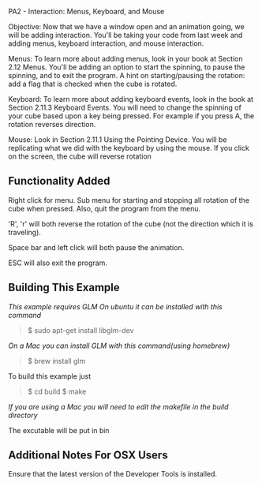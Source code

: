 PA2 - Interaction: Menus, Keyboard, and Mouse

Objective: Now that we have a window open and an animation going, we will be adding interaction. You'll be taking your code from last week and adding menus, keyboard interaction, and mouse interaction.

Menus: To learn more about adding menus, look in your book at Section 2.12 Menus. You'll be adding an option to start the spinning, to pause the spinning, and to exit the program.
A hint on starting/pausing the rotation: add a flag that is checked when the cube is rotated.

Keyboard: To learn more about adding keyboard events, look in the book at Section 2.11.3 Keyboard Events. You will need to change the spinning of your cube based upon a key being pressed. For example if you press A, the rotation reverses direction.

Mouse: Look in Section 2.11.1 Using the Pointing Device. You will be replicating what we did with the keyboard by using the mouse. If you click on the screen, the cube will reverse rotation

Functionality Added
-------------------
Right click for menu. Sub menu for starting and stopping all rotation of the cube when pressed.
Also, quit the program from the menu.

'R', 'r'  will both reverse the rotation of the cube (not the direction which it is traveling).

Space bar and left click will both pause the animation.

ESC will also exit the program. 

Building This Example
---------------------

*This example requires GLM*
*On ubuntu it can be installed with this command*

>$ sudo apt-get install libglm-dev

*On a Mac you can install GLM with this command(using homebrew)*
>$ brew install glm

To build this example just 

>$ cd build
>$ make

*If you are using a Mac you will need to edit the makefile in the build directory*

The excutable will be put in bin

Additional Notes For OSX Users
------------------------------

Ensure that the latest version of the Developer Tools is installed.
